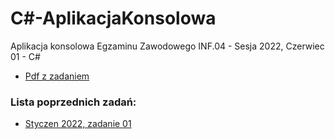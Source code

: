 # C#-AplikacjaKonsolowa
Aplikacja konsolowa Egzaminu Zawodowego INF.04 - Sesja 2022, Czerwiec 01 - C#

- [Pdf z zadaniem](https://arkusze.pl/zawodowy/inf04-2022-czerwiec-egzamin-zawodowy-praktyczny.pdf)

### Lista poprzednich zadań:

- [Styczen 2022, zadanie 01](https://github.com/INF-04/Csharp-AplikacjaKonsolowa/tree/2022-01-Styczen)
